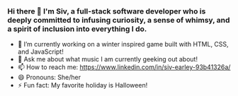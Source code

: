 ### Hi there 👋 I'm Siv, a full-stack software developer who is deeply committed to infusing curiosity, a sense of whimsy, and a spirit of inclusion into everything I do.


<!-- **searley96/searley96** is a ✨ _special_ ✨ repository because its `README.md` (this file) appears on your GitHub profile. -->



- 🌈 I’m currently working on a winter inspired game built with HTML, CSS, and JavaScript!
- 💬 Ask me about what music I am currently geeking out about!
- 📫 How to reach me: https://www.linkedin.com/in/siv-earley-93b41326a/
- 😄 Pronouns: She/her
- ⚡ Fun fact: My favorite holiday is Halloween! 

